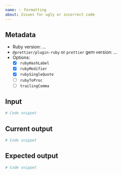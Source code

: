 ```yaml
---
name: ✨ Formatting
about: Issues for ugly or incorrect code
---
```


## Metadata

- Ruby version: ...
- `@prettier/plugin-ruby` or `prettier` gem version: ...
- Options:
  - [x] `rubyHashLabel`
  - [x] `rubyModifier`
  - [x] `rubySingleQuote`
  - [ ] `rubyToProc`
  - [ ] `trailingComma`

## Input

```ruby
# Code snippet
```

## Current output

```ruby
# Code snippet
```

## Expected output

```ruby
# Code snippet
```
